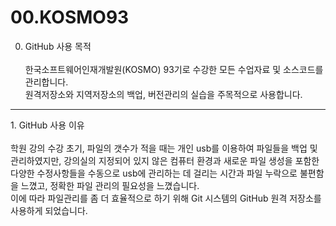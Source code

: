 # 00.KOSMO93
  0. GitHub 사용 목적 <br><br>
    한국소프트웨어인재개발원(KOSMO) 93기로 수강한 모든 수업자료 및 소스코드를 관리합니다. <br>
       원격저장소와 지역저장소의 백업, 버전관리의 실습을 주목적으로 사용합니다. <br>
<hr>
  1. GitHub 사용 이유 <br><br>
     학원 강의 수강 초기, 파일의 갯수가 적을 때는 개인 usb를 이용하여 파일들을 백업 및 관리하였지만, 강의실의 지정되어 있지 않은 컴퓨터 환경과 새로운 파일 생성을 포함한 다양한 수정사항들을 수동으로 usb에 관리하는 데 걸리는 시간과 파일 누락으로 불편함을 느꼈고, 정확한 파일 관리의 필요성을 느꼈습니다. <br>
     이에 따라 파일관리를 좀 더 효율적으로 하기 위해 Git 시스템의 GitHub 원격 저장소를 사용하게 되었습니다. <br>
<br>

